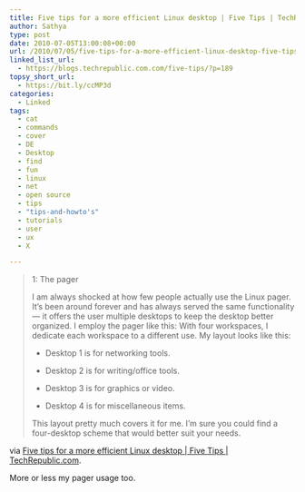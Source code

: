 ```yaml
---
title: Five tips for a more efficient Linux desktop | Five Tips | TechRepublic.com
author: Sathya
type: post
date: 2010-07-05T13:00:08+00:00
url: /2010/07/05/five-tips-for-a-more-efficient-linux-desktop-five-tips-techrepublic-com/
linked_list_url:
  - https://blogs.techrepublic.com.com/five-tips/?p=189
topsy_short_url:
  - https://bit.ly/ccMP3d
categories:
  - Linked
tags:
  - cat
  - commands
  - cover
  - DE
  - Desktop
  - find
  - fun
  - linux
  - net
  - open source
  - tips
  - "tips-and-howto's"
  - tutorials
  - user
  - ux
  - X

---
```

> 1: The pager
> 
> I am always shocked at how few people actually use the Linux pager. It’s been around forever and has always served the same functionality — it offers the user multiple desktops to keep the desktop better organized. I employ the pager like this: With four workspaces, I dedicate each workspace to a different use. My layout looks like this:
> 
> * Desktop 1 is for networking tools.
> 
> * Desktop 2 is for writing/office tools.
> 
> * Desktop 3 is for graphics or video.
> 
> * Desktop 4 is for miscellaneous items.
> 
> This layout pretty much covers it for me. I’m sure you could find a four-desktop scheme that would better suit your needs.

via [Five tips for a more efficient Linux desktop | Five Tips | TechRepublic.com][1].

More or less my pager usage too.

 [1]: https://blogs.techrepublic.com.com/five-tips/?p=189
